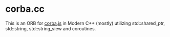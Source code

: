 # corba.cc

This is an ORB for [corba.js](https://github.com/markandre13/corba.js) in Modern
C++ (mostly) utilizing std::shared_ptr, std::string, std::string_view and
coroutines.
